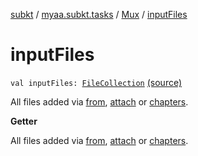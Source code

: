 [subkt](../../index.md) / [myaa.subkt.tasks](../index.md) / [Mux](index.md) / [inputFiles](./input-files.md)

# inputFiles

`val inputFiles: `[`FileCollection`](https://docs.gradle.org/current/javadoc/org/gradle/api/file/FileCollection.html) [(source)](https://github.com/Myaamori/SubKt/blob/0.1.10/src/main/kotlin/myaa/subkt/tasks/muxtask.kt#L716)

All files added via [from](from.md), [attach](attach.md) or [chapters](chapters.md).

**Getter**

All files added via [from](from.md), [attach](attach.md) or [chapters](chapters.md).

